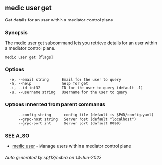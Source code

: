 ## medic user get

Get details for an user within a mediator control plane

### Synopsis

The medic user get subcommand lets you retrieve details for an user within a
mediator control plane.

```
medic user get [flags]
```

### Options

```
  -e, --email string      Email for the user to query
  -h, --help              help for get
  -i, --id int32          ID for the user to query (default -1)
  -u, --username string   Username for the user to query
```

### Options inherited from parent commands

```
      --config string      config file (default is $PWD/config.yaml)
      --grpc-host string   Server host (default "localhost")
      --grpc-port int      Server port (default 8090)
```

### SEE ALSO

* [medic user](medic_user.md)	 - Manage users within a mediator control plane

###### Auto generated by spf13/cobra on 14-Jun-2023
